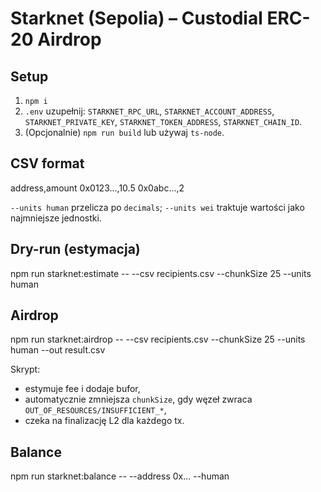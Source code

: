 # Starknet (Sepolia) – Custodial ERC-20 Airdrop

## Setup
1) `npm i`  
2) `.env` uzupełnij: `STARKNET_RPC_URL`, `STARKNET_ACCOUNT_ADDRESS`, `STARKNET_PRIVATE_KEY`, `STARKNET_TOKEN_ADDRESS`, `STARKNET_CHAIN_ID`.
3) (Opcjonalnie) `npm run build` lub używaj `ts-node`.

## CSV format
address,amount
0x0123...,10.5
0x0abc...,2

`--units human` przelicza po `decimals`; `--units wei` traktuje wartości jako najmniejsze jednostki.

## Dry-run (estymacja)
npm run starknet:estimate -- --csv recipients.csv --chunkSize 25 --units human

## Airdrop
npm run starknet:airdrop -- --csv recipients.csv --chunkSize 25 --units human --out result.csv

Skrypt:
- estymuje fee i dodaje bufor,
- automatycznie zmniejsza `chunkSize`, gdy węzeł zwraca `OUT_OF_RESOURCES/INSUFFICIENT_*`,
- czeka na finalizację L2 dla każdego tx.

## Balance
npm run starknet:balance -- --address 0x... --human

